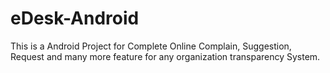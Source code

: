 # eDesk-Android
 This is a Android Project for Complete Online Complain, Suggestion, Request and many more feature for any organization transparency System.
